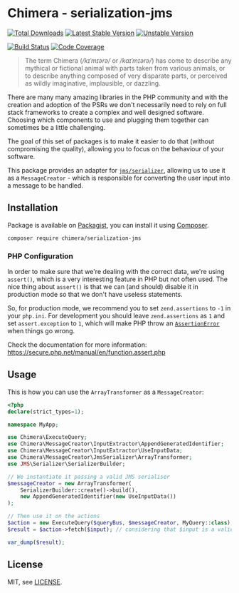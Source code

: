 # Chimera - serialization-jms

[![Total Downloads]](https://packagist.org/packages/chimera/serialization-jms)
[![Latest Stable Version]](https://packagist.org/packages/chimera/serialization-jms)
[![Unstable Version]](https://packagist.org/packages/chimera/serialization-jms)

[![Build Status]](https://github.com/chimeraphp/serialization-jms/actions?query=workflow%3A%22PHPUnit%20Tests%22+branch%3A0.5.x)
[![Code Coverage]](https://codecov.io/gh/chimeraphp/serialization-jms)

> The term Chimera (_/kɪˈmɪərə/_ or _/kaɪˈmɪərə/_) has come to describe any
mythical or fictional animal with parts taken from various animals, or to
describe anything composed of very disparate parts, or perceived as wildly
imaginative, implausible, or dazzling.

There are many many amazing libraries in the PHP community and with the creation
and adoption of the PSRs we don't necessarily need to rely on full stack
frameworks to create a complex and well designed software. Choosing which
components to use and plugging them together can sometimes be a little
challenging.

The goal of this set of packages is to make it easier to do that (without
compromising the quality), allowing you to focus on the behaviour of your
software.

This package provides an adapter for [`jms/serializer`](https://github.com/schmittjoh/serializer),
allowing us to use it as a `MessageCreator` - which is responsible for converting
the user input into a message to be handled.

## Installation

Package is available on [Packagist], you can install it using [Composer].

```shell
composer require chimera/serialization-jms
```

### PHP Configuration

In order to make sure that we're dealing with the correct data, we're using `assert()`,
which is a very interesting feature in PHP but not often used. The nice thing
about `assert()` is that we can (and should) disable it in production mode so
that we don't have useless statements.

So, for production mode, we recommend you to set `zend.assertions` to `-1` in your `php.ini`.
For development you should leave `zend.assertions` as `1` and set `assert.exception` to `1`, which
will make PHP throw an [`AssertionError`](https://secure.php.net/manual/en/class.assertionerror.php)
when things go wrong.

Check the documentation for more information: https://secure.php.net/manual/en/function.assert.php

## Usage

This is how you can use the `ArrayTransformer` as a `MessageCreator`:

```php
<?php
declare(strict_types=1);

namespace MyApp;

use Chimera\ExecuteQuery;
use Chimera\MessageCreator\InputExtractor\AppendGeneratedIdentifier;
use Chimera\MessageCreator\InputExtractor\UseInputData;
use Chimera\MessageCreator\JmsSerializer\ArrayTransformer;
use JMS\Serializer\SerializerBuilder;

// We instantiate it passing a valid JMS serialiser
$messageCreator = new ArrayTransformer(
    SerializerBuilder::create()->build(),
    new AppendGeneratedIdentifier(new UseInputData())
);

// Then use it on the actions
$action = new ExecuteQuery($queryBus, $messageCreator, MyQuery::class); // considering that $queryBus is a valid instance of `ServiceBus`
$result = $action->fetch($input); // considering that $input is a valid instance of `Input`

var_dump($result);
```

## License

MIT, see [LICENSE].

[Total Downloads]: https://img.shields.io/packagist/dt/chimera/serialization-jms.svg?style=flat-square
[Latest Stable Version]: https://img.shields.io/packagist/v/chimera/serialization-jms.svg?style=flat-square
[Unstable Version]: https://img.shields.io/packagist/vpre/chimera/serialization-jms.svg?style=flat-square
[Build Status]: https://img.shields.io/github/workflow/status/chimeraphp/serialization-jms/PHPUnit%20tests/master?style=flat-square
[Code Coverage]: https://codecov.io/gh/chimeraphp/serialization-jms/branch/0.5.x/graph/badge.svg
[Packagist]: http://packagist.org/packages/chimera/serialization-jms
[Composer]: http://getcomposer.org
[LICENSE]: LICENSE
